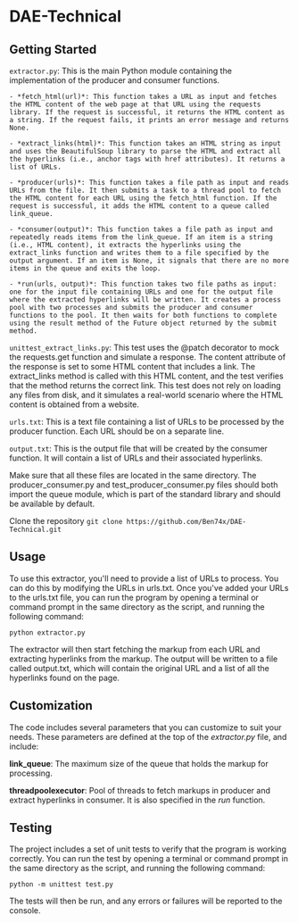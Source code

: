 # DAE-Technical

## Getting Started

```extractor.py```: This is the main Python module containing the implementation of the producer and consumer functions.

    - *fetch_html(url)*: This function takes a URL as input and fetches the HTML content of the web page at that URL using the requests library. If the request is successful, it returns the HTML content as a string. If the request fails, it prints an error message and returns None.

    - *extract_links(html)*: This function takes an HTML string as input and uses the BeautifulSoup library to parse the HTML and extract all the hyperlinks (i.e., anchor tags with href attributes). It returns a list of URLs.

    - *producer(urls)*: This function takes a file path as input and reads URLs from the file. It then submits a task to a thread pool to fetch the HTML content for each URL using the fetch_html function. If the request is successful, it adds the HTML content to a queue called link_queue.

    - *consumer(output)*: This function takes a file path as input and repeatedly reads items from the link_queue. If an item is a string (i.e., HTML content), it extracts the hyperlinks using the extract_links function and writes them to a file specified by the output argument. If an item is None, it signals that there are no more items in the queue and exits the loop.

    - *run(urls, output)*: This function takes two file paths as input: one for the input file containing URLs and one for the output file where the extracted hyperlinks will be written. It creates a process pool with two processes and submits the producer and consumer functions to the pool. It then waits for both functions to complete using the result method of the Future object returned by the submit method.

```unittest_extract_links.py```: This test uses the @patch decorator to mock the requests.get function and simulate a response. The content attribute of the response is set to some HTML content that includes a link. The extract_links method is called with this HTML content, and the test verifies that the method returns the correct link. This test does not rely on loading any files from disk, and it simulates a real-world scenario where the HTML content is obtained from a website.

```urls.txt```: This is a text file containing a list of URLs to be processed by the producer function. Each URL should be on a separate line.

```output.txt```: This is the output file that will be created by the consumer function. It will contain a list of URLs and their associated hyperlinks.

Make sure that all these files are located in the same directory. The producer_consumer.py and test_producer_consumer.py files should both import the queue module, which is part of the standard library and should be available by default.

Clone the repository
```git clone https://github.com/Ben74x/DAE-Technical.git```


## Usage
To use this extractor, you'll need to provide a list of URLs to process. You can do this by modifying the URLs in urls.txt. Once you've added your URLs to the urls.txt file, you can run the program by opening a terminal or command prompt in the same directory as the script, and running the following command:

```python extractor.py```

The extractor will then start fetching the markup from each URL and extracting hyperlinks from the markup. The output will be written to a file called output.txt, which will contain the original URL and a list of all the hyperlinks found on the page.

## Customization
The code includes several parameters that you can customize to suit your needs. These parameters are defined at the top of the *extractor.py* file, and include:

**link_queue**: The maximum size of the queue that holds the markup for processing.

**threadpoolexecutor**: Pool of threads to fetch markups in producer and extract hyperlinks in consumer. It is also specified in the *run* function.


## Testing
The project includes a set of unit tests to verify that the program is working correctly. You can run the test by opening a terminal or command prompt in the same directory as the script, and running the following command:

```python -m unittest test.py```

The tests will then be run, and any errors or failures will be reported to the console.
